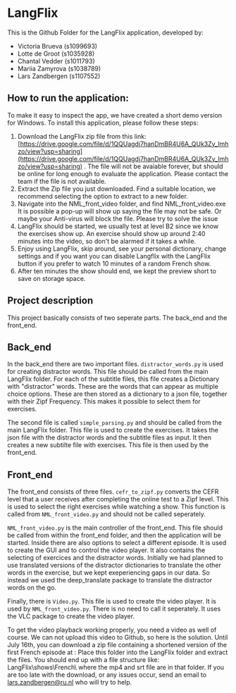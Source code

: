 # LangFlix

This is the Github Folder for the LangFlix application, developed by:
-    Victoria Brueva (s1099693)
-    Lotte de Groot (s1035928)
-    Chantal Vedder (s1011793)
-    Mariia Zamyrova (s1038789)
-    Lars Zandbergen (s1107552)

## How to run the application:
To make it easy to inspect the app, we have created a short demo version for Windows. To install this application, please follow these steps:
1. Download the LangFlix zip file from this link: [https://drive.google.com/file/d/1QQUagdj7hanDmBR4U6A_QUk3Zy_Imhzo/view?usp=sharing](https://drive.google.com/file/d/1QQUagdj7hanDmBR4U6A_QUk3Zy_Imhzo/view?usp=sharing)  .
   The file will not be avaiable forever, but should be online for long enough to evaluate the application. Please contact the team if the file is not available.
2. Extract the Zip file you just downloaded. Find a suitable location, we recommend selecting the option to extract to a new folder.
3. Navigate into the NML_front_video folder, and find NML_front_video.exe
   It is possible a pop-up will show up saying the file may not be safe. Or maybe your Anti-virus will block the file. Please try to solve the issue
4. LangFlix should be started, we usually test at level B2 since we know the exercises show up. An exercise should show up around 2:40 minutes into the video, so don't be alarmed if it takes a while.
5. Enjoy using LangFlix, skip around, see your personal dictionary, change settings and if you want you can disable Langflix with the LangFlix button if you prefer to watch 10 minutes of a random French show.
6. After ten minutes the show should end, we kept the preview short to save on storage space.

## Project description

This project basically consists of two seperate parts. The back_end and the front_end.

## Back_end
In the back_end there are two important files. `distractor_words.py` is used for creating distractor words. This file should be called from the main LangFlix folder. For each of the subtitle files, this file creates a Dictionary with "distractor" words. These are the words that can appear as multiple choice options. These are then stored as a dictionary to a json file, together with their Zipf Frequency. This makes it possible to select them for exercises.

The second file is called `simple_parsing.py` and should be called from the main LangFlix folder. This file is used to create the exercises. It takes the json file with the distractor words and the subtitle files as input. It then creates a new subtilte file with exercises. This file is then used by the front_end.

## Front_end
The front_end consists of three files. `cefr_to_zipf.py` converts the CEFR level that a user receives after completing the online test to a Zipf level. This is used to select the right exercises while watching a show. This function is called from `NML_front_video.py` and should not be called seperately.

`NML_front_video.py` is the main controller of the front_end. This file should be called from within the front_end folder, and then the application will be started. Inside there are also options to select a different episode. It is used to create the GUI and to control the video player. It also contains the selecting of exercices and the distractor words. Initially we had planned to use translated versions of the distractor dictionaries to translate the other words in the exercise, but we kept exeperiencing gaps in our data. So instead we used the deep_translate package to translate the distractor words on the go.

Finally, there is `Video.py`. This file is used to create the video player. It is used by `NML_front_video.py`. There is no need to call it seperately. It uses the VLC package to create the video player.

To get the video playback working properly, you need a video as well of course. We can not upload this video to Github, so here is the solution.
Until July  16th, you can download a zip file containing a shortened version of the first French episode at :
Place this folder into the LangFlix folder and extract the files. You should end up with a file structure like: LangFlix\shows\French\ where the mp4 and srt file are in that folder.
If you are too late with the download, or any issues occur, send an email to lars.zandbergen@ru.nl who will try to help.


